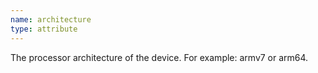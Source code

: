 ```yaml
---
name: architecture
type: attribute
---
```


The processor architecture of the device. For example: armv7 or arm64.